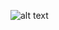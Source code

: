 ![alt text](https://github.com/Farrelmpr/Git-Introduction/blob/f0219d3c7995b17b363422fc16bf8320861bdce1/FarrelMPR_ITB/output.png)


